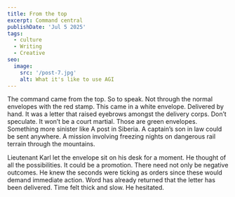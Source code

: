 ```yaml
---
title: From the top
excerpt: Command central
publishDate: 'Jul 5 2025'
tags:
  - culture
  - Writing
  - Creative
seo:
  image:
    src: '/post-7.jpg'
    alt: What it's like to use AGI
---
```


The command came from the top. So to speak. Not through the normal envelopes with the red stamp. This came in a white envelope. Delivered by hand. It was a letter that raised eyebrows amongst the delivery corps. Don’t speculate. It won’t be a court martial. Those are green envelopes. Something more sinister like A post in Siberia. A captain’s son in law could be sent anywhere. A mission involving freezing nights on dangerous rail terrain through the mountains. 

Lieutenant Karl let the envelope sit on his desk for a moment. He thought of all the possibilities. It could be a promotion. There need not only be negative outcomes. He knew the seconds were ticking as orders since these would demand immediate action. Word has already returned that the letter has been delivered. Time felt thick and slow. He hesitated. 
